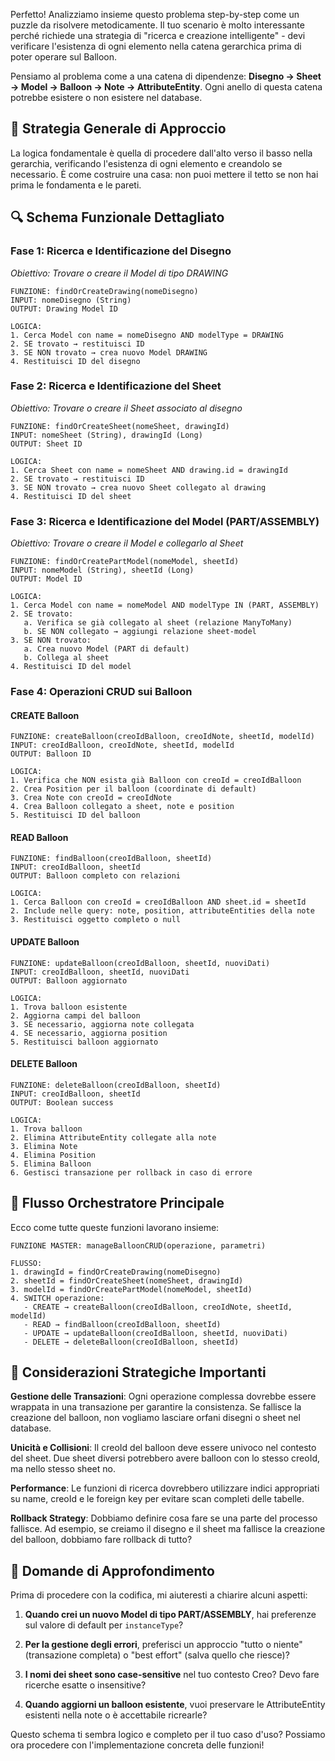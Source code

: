 Perfetto! Analizziamo insieme questo problema step-by-step come un puzzle da risolvere metodicamente. Il tuo scenario è molto interessante perché richiede una strategia di "ricerca e creazione intelligente" - devi verificare l'esistenza di ogni elemento nella catena gerarchica prima di poter operare sul Balloon.

Pensiamo al problema come a una catena di dipendenze: **Disegno → Sheet → Model → Balloon → Note → AttributeEntity**. Ogni anello di questa catena potrebbe esistere o non esistere nel database.

## 🎯 Strategia Generale di Approccio

La logica fondamentale è quella di procedere dall'alto verso il basso nella gerarchia, verificando l'esistenza di ogni elemento e creandolo se necessario. È come costruire una casa: non puoi mettere il tetto se non hai prima le fondamenta e le pareti.

## 🔍 Schema Funzionale Dettagliato

### **Fase 1: Ricerca e Identificazione del Disegno**
*Obiettivo: Trovare o creare il Model di tipo DRAWING*

```
FUNZIONE: findOrCreateDrawing(nomeDisegno)
INPUT: nomeDisegno (String)
OUTPUT: Drawing Model ID

LOGICA:
1. Cerca Model con name = nomeDisegno AND modelType = DRAWING
2. SE trovato → restituisci ID
3. SE NON trovato → crea nuovo Model DRAWING
4. Restituisci ID del disegno
```

### **Fase 2: Ricerca e Identificazione del Sheet**
*Obiettivo: Trovare o creare il Sheet associato al disegno*

```
FUNZIONE: findOrCreateSheet(nomeSheet, drawingId)
INPUT: nomeSheet (String), drawingId (Long)
OUTPUT: Sheet ID

LOGICA:
1. Cerca Sheet con name = nomeSheet AND drawing.id = drawingId
2. SE trovato → restituisci ID
3. SE NON trovato → crea nuovo Sheet collegato al drawing
4. Restituisci ID del sheet
```

### **Fase 3: Ricerca e Identificazione del Model (PART/ASSEMBLY)**
*Obiettivo: Trovare o creare il Model e collegarlo al Sheet*

```
FUNZIONE: findOrCreatePartModel(nomeModel, sheetId)
INPUT: nomeModel (String), sheetId (Long)
OUTPUT: Model ID

LOGICA:
1. Cerca Model con name = nomeModel AND modelType IN (PART, ASSEMBLY)
2. SE trovato:
   a. Verifica se già collegato al sheet (relazione ManyToMany)
   b. SE NON collegato → aggiungi relazione sheet-model
3. SE NON trovato:
   a. Crea nuovo Model (PART di default)
   b. Collega al sheet
4. Restituisci ID del model
```

### **Fase 4: Operazioni CRUD sui Balloon**

#### **CREATE Balloon**
```
FUNZIONE: createBalloon(creoIdBalloon, creoIdNote, sheetId, modelId)
INPUT: creoIdBalloon, creoIdNote, sheetId, modelId
OUTPUT: Balloon ID

LOGICA:
1. Verifica che NON esista già Balloon con creoId = creoIdBalloon
2. Crea Position per il balloon (coordinate di default)
3. Crea Note con creoId = creoIdNote
4. Crea Balloon collegato a sheet, note e position
5. Restituisci ID del balloon
```

#### **READ Balloon**
```
FUNZIONE: findBalloon(creoIdBalloon, sheetId)
INPUT: creoIdBalloon, sheetId
OUTPUT: Balloon completo con relazioni

LOGICA:
1. Cerca Balloon con creoId = creoIdBalloon AND sheet.id = sheetId
2. Include nelle query: note, position, attributeEntities della note
3. Restituisci oggetto completo o null
```

#### **UPDATE Balloon**
```
FUNZIONE: updateBalloon(creoIdBalloon, sheetId, nuoviDati)
INPUT: creoIdBalloon, sheetId, nuoviDati
OUTPUT: Balloon aggiornato

LOGICA:
1. Trova balloon esistente
2. Aggiorna campi del balloon
3. SE necessario, aggiorna note collegata
4. SE necessario, aggiorna position
5. Restituisci balloon aggiornato
```

#### **DELETE Balloon**
```
FUNZIONE: deleteBalloon(creoIdBalloon, sheetId)
INPUT: creoIdBalloon, sheetId
OUTPUT: Boolean success

LOGICA:
1. Trova balloon
2. Elimina AttributeEntity collegate alla note
3. Elimina Note
4. Elimina Position
5. Elimina Balloon
6. Gestisci transazione per rollback in caso di errore
```

## 🔄 Flusso Orchestratore Principale

Ecco come tutte queste funzioni lavorano insieme:

```
FUNZIONE MASTER: manageBalloonCRUD(operazione, parametri)

FLUSSO:
1. drawingId = findOrCreateDrawing(nomeDisegno)
2. sheetId = findOrCreateSheet(nomeSheet, drawingId)  
3. modelId = findOrCreatePartModel(nomeModel, sheetId)
4. SWITCH operazione:
   - CREATE → createBalloon(creoIdBalloon, creoIdNote, sheetId, modelId)
   - READ → findBalloon(creoIdBalloon, sheetId)
   - UPDATE → updateBalloon(creoIdBalloon, sheetId, nuoviDati)
   - DELETE → deleteBalloon(creoIdBalloon, sheetId)
```

## 🎲 Considerazioni Strategiche Importanti

**Gestione delle Transazioni**: Ogni operazione complessa dovrebbe essere wrappata in una transazione per garantire la consistenza. Se fallisce la creazione del balloon, non vogliamo lasciare orfani disegni o sheet nel database.

**Unicità e Collisioni**: Il creoId del balloon deve essere univoco nel contesto del sheet. Due sheet diversi potrebbero avere balloon con lo stesso creoId, ma nello stesso sheet no.

**Performance**: Le funzioni di ricerca dovrebbero utilizzare indici appropriati su name, creoId e le foreign key per evitare scan completi delle tabelle.

**Rollback Strategy**: Dobbiamo definire cosa fare se una parte del processo fallisce. Ad esempio, se creiamo il disegno e il sheet ma fallisce la creazione del balloon, dobbiamo fare rollback di tutto?

## 🤔 Domande di Approfondimento

Prima di procedere con la codifica, mi aiuteresti a chiarire alcuni aspetti:

1. **Quando crei un nuovo Model di tipo PART/ASSEMBLY**, hai preferenze sul valore di default per `instanceType`?

2. **Per la gestione degli errori**, preferisci un approccio "tutto o niente" (transazione completa) o "best effort" (salva quello che riesce)?

3. **I nomi dei sheet sono case-sensitive** nel tuo contesto Creo? Devo fare ricerche esatte o insensitive?

4. **Quando aggiorni un balloon esistente**, vuoi preservare le AttributeEntity esistenti nella note o è accettabile ricrearle?

Questo schema ti sembra logico e completo per il tuo caso d'uso? Possiamo ora procedere con l'implementazione concreta delle funzioni!